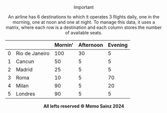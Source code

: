 <div align="center">

> [!Important]
> An airline has 6 destinations to which it operates 3 flights daily, one in the morning, one at noon and one at night. To manage this data, it uses a matrix, where each row is a destination and each column stores the number of available seats.


|  |  | Mornin'  | Afternoon | Evening |
| ------------- | ------------- | ------------- | ------------- | ------------- |
| 0  | Rio de Janeiro  | 100  | 30  | 5  |
| 1  | Cancun  | 50  | 5  | 5  |
| 2  | Madrid  | 25  | 5  | 5  |
| 3  | Roma  | 10  | 5  | 70  |
| 4  | Milan  | 90  | 5  | 20  |
| 5  | Londres  | 90  | 5  | 5  |


<b> All lefts reserved 	&#169; Memo Sainz 2024 </b>
